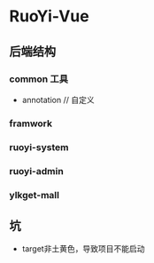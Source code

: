 # RuoYi-Vue

## 后端结构

### common 工具

- annotation // 自定义

  

### framwork

### ruoyi-system

### ruoyi-admin

### ylkget-mall

## 坑

- target非土黄色，导致项目不能启动


